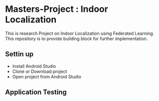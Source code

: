 # Masters-Project : Indoor Localization

This is research Project on Indoor Localization using Federated Learning. 
This repository is to provide building block for further implementation.  

## Settin up

- Install Android Studio
- Clone or Download project
- Open project from Android Studio

## Application Testing


